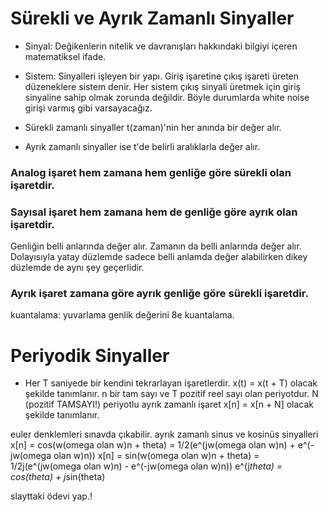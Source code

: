 # Sürekli ve Ayrık Zamanlı Sinyaller

- Sinyal: Değikenlerin nitelik ve davranışları hakkındaki bilgiyi içeren matematiksel ifade.
- Sistem: Sinyalleri işleyen bir yapı. Giriş işaretine çıkış işareti üreten düzeneklere sistem denir.
  Her sistem çıkış sinyali üretmek için giriş sinyaline sahip olmak zorunda değildir. Böyle durumlarda white noise girişi varmış gibi varsayacağız.

- Sürekli zamanlı sinyaller t(zaman)'nin her anında bir değer alır.
- Ayrık zamanlı sinyaller ise t'de belirli aralıklarla değer alır.

### Analog işaret hem zamana hem genliğe göre sürekli olan işaretdir.

### Sayısal işaret hem zamana hem de genliğe göre ayrık olan işaretdir.

Genliğin belli anlarında değer alır. Zamanın da belli anlarında değer alır. Dolayısıyla yatay düzlemde sadece belli anlamda değer alabilirken dikey düzlemde de aynı şey geçerlidir.

### Ayrık işaret zamana göre ayrık genliğe göre sürekli işaretdir.

kuantalama: yuvarlama genlik değerini 8e kuantalama.

# Periyodik Sinyaller

- Her T saniyede bir kendini tekrarlayan işaretlerdir.
  x(t) = x(t + T) olacak şekilde tanımlanır. n bir tam sayı ve T pozitif reel sayı olan periyotdur.
  N (pozitif TAMSAYI!) periyotlu ayrık zamanlı işaret
  x[n] = x[n + N] olacak şekilde tanımlanır.

euler denklemleri sınavda çıkabilir.
ayrık zamanlı sinus ve kosinüs sinyalleri
x[n] = cos(w(omega olan w)n + theta) = 1/2(e^(jw(omega olan w)n) + e^(-jw(omega olan w)n))
x[n] = sin(w(omega olan w)n + theta) = 1/2j(e^(jw(omega olan w)n) - e^(-jw(omega olan w)n))
e^(j*theta) = cos(theta) + j*sin(theta)

slayttaki ödevi yap.!
